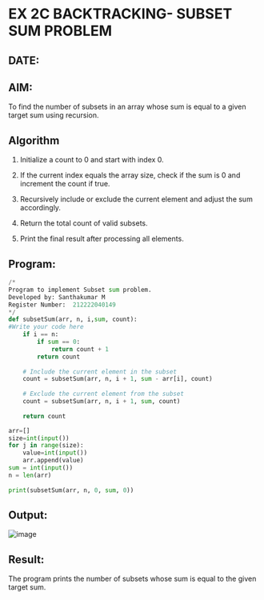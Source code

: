 # EX 2C BACKTRACKING- SUBSET SUM PROBLEM
## DATE:
## AIM:
To find the number of subsets in an array whose sum is equal to a given target sum using recursion.


## Algorithm
1. Initialize a count to 0 and start with index 0.

2. If the current index equals the array size, check if the sum is 0 and increment the count if true.

3. Recursively include or exclude the current element and adjust the sum accordingly.

4. Return the total count of valid subsets.

5. Print the final result after processing all elements.

## Program:
```py
/*
Program to implement Subset sum problem.
Developed by: Santhakumar M
Register Number:  212222040149
*/
def subsetSum(arr, n, i,sum, count):
#Write your code here
    if i == n:
        if sum == 0:
            return count + 1
        return count
    
    # Include the current element in the subset
    count = subsetSum(arr, n, i + 1, sum - arr[i], count)
    
    # Exclude the current element from the subset
    count = subsetSum(arr, n, i + 1, sum, count)
    
    return count

arr=[]
size=int(input())
for j in range(size):
    value=int(input())
    arr.append(value)
sum = int(input())
n = len(arr)
 
print(subsetSum(arr, n, 0, sum, 0))
```

## Output:
![image](https://github.com/user-attachments/assets/10357c83-2b77-4606-b13a-db656d1b5cc7)



## Result:
The program prints the number of subsets whose sum is equal to the given target sum.
